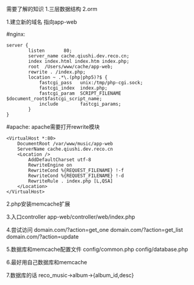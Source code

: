 需要了解的知识
1.三层数据结构
2.orm


1.建立新的域名 指向app-web

#nginx:

```
server {
        listen       80;
        server_name cache.qiushi.dev.reco.cn;
        index index.html index.htm index.php;
        root  /Users/www/cache/app-web;
        rewrite . /index.php;
        location ~ .*\.(php|php5)?$ {
            fastcgi_pass   unix:/tmp/php-cgi.sock;
            fastcgi_index  index.php;
            fastcgi_param  SCRIPT_FILENAME   $document_root$fastcgi_script_name;
            include        fastcgi_params;
        }
}
```

#apache:
apache需要打开rewrite模块

```
<VirtualHost *:80>
    DocumentRoot /var/www/music/app-web
    ServerName cache.qiushi.dev.reco.cn
    <Location />
        AddDefaultCharset utf-8
        RewriteEngine on
        RewriteCond %{REQUEST_FILENAME} !-f
        RewriteCond %{REQUEST_FILENAME} !-d
        RewriteRule . index.php [L,QSA]
    </Location>
</VirtualHost>
```
2.php安装memcache扩展

3.入口controller
app-web/controller/web/index.php

4.尝试访问
domain.com/?action=get_one
domain.com/?action=get_list
domain.com/?action=update



5.数据库和memcache配置文件
config/common.php
config/database.php


6.最好用自己数据库和memcache

7.数据库的话
reco_music->album->{album_id,desc}
